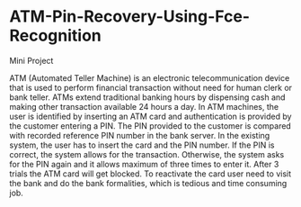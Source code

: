 # ATM-Pin-Recovery-Using-Fce-Recognition
Mini Project

ATM (Automated Teller Machine) is an electronic telecommunication device that is used to perform financial transaction without need for human clerk or bank teller. 
ATMs extend traditional banking hours by dispensing cash and making other transaction available 24 hours a day. In ATM machines, the user is identified by inserting an ATM card and authentication is provided by the customer entering a PIN. The PIN provided to the customer is compared with recorded reference PIN number in the bank server. In the existing system, the user has to insert the card and the PIN number. If the PIN is correct, the system allows for the transaction. Otherwise, the system asks for the PIN again and it allows maximum of three times to enter it. After 3 trials the ATM card will get blocked.
 To reactivate the card user need to visit the bank and do the bank formalities, which is tedious and time consuming job.




